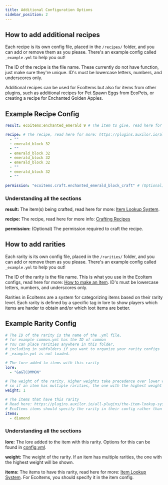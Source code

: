 ```yaml
---
title: Additional Configuration Options
sidebar_position: 2
---
```


## How to add additional recipes
Each recipe is its own config file, placed in the `/recipes/` folder, and you can add or remove them as you please. There's an example config called `_example.yml` to help you out!

The ID of the recipe is the file name. These currently do not have function, just make sure they're unique.
ID's must be lowercase letters, numbers, and underscores only.

Additional recipes can be used for EcoItems but also for items from other plugins, such as additional recipes for Pet Spawn Eggs from EcoPets, or creating a recipe for Enchanted Golden Apples.
## Example Recipe Config
```yaml
result: ecoitems:enchanted_emerald 9 # The item to give, read here for more: https://plugins.auxilor.io/all-plugins/the-item-lookup-system

recipe: # The recipe, read here for more: https://plugins.auxilor.io/all-plugins/the-item-lookup-system#crafting-recipes
  - ""
  - emerald_block 32
  - ""
  - emerald_block 32
  - emerald_block 32
  - emerald_block 32
  - ""
  - emerald_block 32
  - ""

permission: "ecoitems.craft.enchanted_emerald_block_craft" # (Optional) The permission required to craft this recipe.
```

### Understanding all the sections

**result:** The item(s) being crafted, read here for more: [Item Lookup System](https://plugins.auxilor.io/all-plugins/the-item-lookup-system).

**recipe:** The recipe, read here for more info: [Crafting Recipes](https://plugins.auxilor.io/all-plugins/the-item-lookup-system#crafting-recipes)

**permission:** (Optional) The permission required to craft the recipe.

## How to add rarities
Each rarity is its own config file, placed in the `/rarities/` folder, and you can add or remove them as you please. There's an example config called `_example.yml` to help you out!

The ID of the rarity is the file name. This is what you use in the EcoItem configs, read here for more: [How to make an Item](https://plugins.auxilor.io/ecoitems/how-to-make-a-custom-item).
ID's must be lowercase letters, numbers, and underscores only.

Rarities in EcoItems are a system for categorizing items based on their rarity level. Each rarity is defined by a specific tag in lore to show players which items are harder to obtain and/or which loot items are better.

## Example Rarity Config

```yaml
# The ID of the rarity is the name of the .yml file,
# for example common.yml has the ID of common
# You can place rarities anywhere in this folder,
# including in subfolders if you want to organize your rarity configs
# _example.yml is not loaded.

# The lore added to items with this rarity
lore:
  - "&a&lCOMMON"

# The weight of the rarity. Higher weights take precedence over lower weights,
# so if an item has multiple rarities, the one with the highest weight will be used.
weight: 1

# The items that have this rarity
# Read here: https://plugins.auxilor.io/all-plugins/the-item-lookup-system
# EcoItems items should specify the rarity in their config rather than here
items:
  - diamond
```

### Understanding all the sections

**lore:** The lore added to the item with this rarity. Options for this can be found in [config.yml](https://github.com/Auxilor/EcoItems/blob/master/eco-core/core-plugin/src/main/resources/config.yml).

**weight:** The weight of the rarity. If an item has multiple rarities, the one with the highest weight will be shown.

**items:** The items to have this rarity, read here for more: [Item Lookup System](https://plugins.auxilor.io/all-plugins/the-item-lookup-system). For EcoItems, you should specify it in the item config.